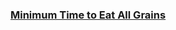 ### [Minimum Time to Eat All Grains](https://leetcode.com/problems/minimum-time-to-eat-all-grains)


